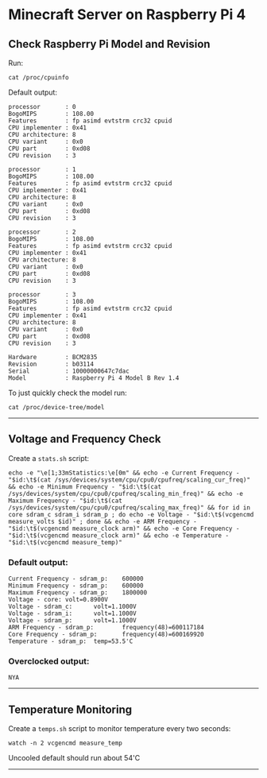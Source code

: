 # Minecraft Server on Raspberry Pi 4

## Check Raspberry Pi Model and Revision

Run:  
```
cat /proc/cpuinfo
```

Default output:  

```
processor       : 0
BogoMIPS        : 108.00
Features        : fp asimd evtstrm crc32 cpuid
CPU implementer : 0x41
CPU architecture: 8
CPU variant     : 0x0
CPU part        : 0xd08
CPU revision    : 3

processor       : 1
BogoMIPS        : 108.00
Features        : fp asimd evtstrm crc32 cpuid
CPU implementer : 0x41
CPU architecture: 8
CPU variant     : 0x0
CPU part        : 0xd08
CPU revision    : 3

processor       : 2
BogoMIPS        : 108.00
Features        : fp asimd evtstrm crc32 cpuid
CPU implementer : 0x41
CPU architecture: 8
CPU variant     : 0x0
CPU part        : 0xd08
CPU revision    : 3

processor       : 3
BogoMIPS        : 108.00
Features        : fp asimd evtstrm crc32 cpuid
CPU implementer : 0x41
CPU architecture: 8
CPU variant     : 0x0
CPU part        : 0xd08
CPU revision    : 3

Hardware        : BCM2835
Revision        : b03114
Serial          : 10000000647c7dac
Model           : Raspberry Pi 4 Model B Rev 1.4
```

To just quickly check the model run:  
```
cat /proc/device-tree/model
```

---


## Voltage and Frequency Check

Create a `stats.sh` script:

```
echo -e "\e[1;33mStatistics:\e[0m" && echo -e Current Frequency - "$id:\t$(cat /sys/devices/system/cpu/cpu0/cpufreq/scaling_cur_freq)" && echo -e Minimum Frequency - "$id:\t$(cat /sys/devices/system/cpu/cpu0/cpufreq/scaling_min_freq)" && echo -e Maximum Frequency - "$id:\t$(cat /sys/devices/system/cpu/cpu0/cpufreq/scaling_max_freq)" && for id in core sdram_c sdram_i sdram_p ; do echo -e Voltage - "$id:\t$(vcgencmd measure_volts $id)" ; done && echo -e ARM Frequency - "$id:\t$(vcgencmd measure_clock arm)" && echo -e Core Frequency - "$id:\t$(vcgencmd measure_clock arm)" && echo -e Temperature - "$id:\t$(vcgencmd measure_temp)"
```

### Default output:

```
Current Frequency - sdram_p:    600000
Minimum Frequency - sdram_p:    600000
Maximum Frequency - sdram_p:    1800000
Voltage - core: volt=0.8900V
Voltage - sdram_c:      volt=1.1000V
Voltage - sdram_i:      volt=1.1000V
Voltage - sdram_p:      volt=1.1000V
ARM Frequency - sdram_p:        frequency(48)=600117184
Core Frequency - sdram_p:       frequency(48)=600169920
Temperature - sdram_p:  temp=53.5'C
```

### Overclocked output:  

```
NYA
```


---

## Temperature Monitoring

Create a `temps.sh` script to monitor temperature every two seconds:  

```
watch -n 2 vcgencmd measure_temp
```

Uncooled default should run about 54'C

---
